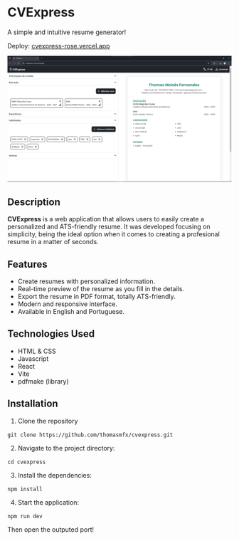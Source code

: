 # CVExpress

A simple and intuitive resume generator!

Deploy: [cvexpress-rose.vercel.app](https://cvexpress-rose.vercel.app/)

![Website preview](public/deploy-preview.png)

## Description

**CVExpress** is a web application that allows users to easily create a personalized and ATS-friendly resume. It was developed focusing on simplicity, being the ideal option when it comes to creating a profesional resume in a matter of seconds.

## Features

- Create resumes with personalized information.
- Real-time preview of the resume as you fill in the details.
- Export the resume in PDF format, totally ATS-friendly.
- Modern and responsive interface.
- Available in English and Portuguese.

## Technologies Used

- HTML & CSS
- Javascript
- React
- Vite
- pdfmake (library)

## Installation

1. Clone the repository

```
git clone https://github.com/thomasmfx/cvexpress.git
```

2. Navigate to the project directory:

```
cd cvexpress
```

3. Install the dependencies:

```
npm install
```

4. Start the application:

```
npm run dev
```

Then open the outputed port!






